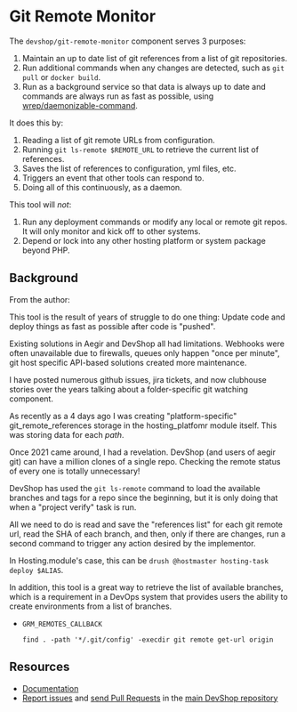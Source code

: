 Git Remote Monitor
=====================

The `devshop/git-remote-monitor` component serves 3 purposes:

1. Maintain an up to date list of git references from a list of git repositories.
2. Run additional commands when any changes are detected, such as `git pull` or `docker build`.
3. Run as a background service so that data is always up to date and commands are always run as fast as possible, using [wrep/daemonizable-command](https://github.com/mac-cain13/daemonizable-command).

It does this by:

1. Reading a list of git remote URLs from configuration.
2. Running `git ls-remote $REMOTE_URL` to retrieve the current list of references.
3. Saves the list of references to configuration, yml files, etc.
4. Triggers an event that other tools can respond to.
5. Doing all of this continuously, as a daemon.

This tool will *not*:

1. Run any deployment commands or modify any local or remote git repos. It will only monitor and kick off to other systems.
2. Depend or lock into any other hosting platform or system package beyond PHP.


Background
----------

From the author:

This tool is the result of years of struggle to do one thing: Update code and deploy things as fast as possible after code is "pushed".

Existing solutions in Aegir and DevShop all had limitations. Webhooks were often unavailable due to firewalls, queues only happen "once per minute", git host specific API-based solutions created more maintenance.

I have posted numerous github issues, jira tickets, and now clubhouse stories over the years talking about a folder-specific git watching component.

As recently as a 4 days ago I was creating "platform-specific" git_remote_references storage in the hosting_platfomr module itself. This was storing data for each *path*.

Once 2021 came around, I had a revelation. DevShop (and users of aegir git) can have a million clones of a single repo. Checking the remote status of every one is totally unnecessary!

DevShop has used the `git ls-remote` command to load the available branches and tags for a repo since the beginning, but it is only doing that when a "project verify" task is run. 

All we need to do is read and save the "references list" for each git remote url, read the SHA of each branch, and then, only if there are changes, run a second command to trigger any action desired by the implementor. 

In Hosting.module's case, this can be `drush @hostmaster hosting-task deploy $ALIAS`. 

In addition, this tool is a great way to retrieve the list of available branches, which is a requirement in a DevOps system that provides users the ability to create environments from a list of branches.


- `GRM_REMOTES_CALLBACK`

  `find . -path '*/.git/config' -execdir git remote get-url origin`

Resources
---------

  * [Documentation](https://github.com/opendevshop/devshop/blob/src/DevShop/Component/GitRemoteMontirREADME.md)
  * [Report issues](https://github.com/opendevshop/devshop/issues) and
    [send Pull Requests](https://github.com/opendevshop/devshop/pulls)
    in the [main DevShop repository](https://github.com/opendevshop/devshop)


